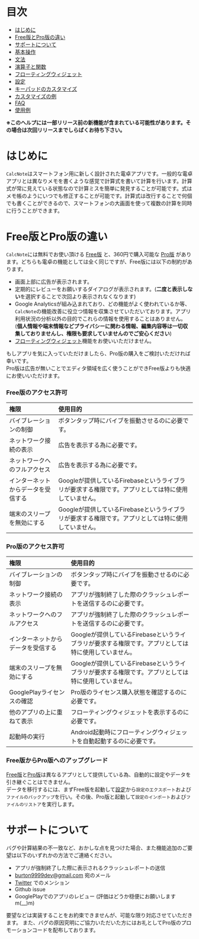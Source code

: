 # 目次
- [はじめに](#introduction)
- [Free版とPro版の違い](#version)
- [サポートについて](#support)
- [基本操作](how2use.md)  
- [文法](http://burton999dev.github.io/CalcNoteHelp/grammar_ja.html)  
- [演算子と関数](operator_and_function.md)  
- [フローティングウィジェット](floating_widget.md)
- [設定](settings.md)  
- [キーパッドのカスタマイズ](customizing_keypad.md)
- [カスタマイズの例](example4theme.md)  
- [FAQ](faq.md)  
- [使用例](http://android.ascii.jp/2016/02/29/893463)  

**※このヘルプには一部リリース前の新機能が含まれている可能性があります。その場合は次回リリースまでしらばくお待ち下さい。**

# <a name ="introduction">はじめに</a>
`CalcNote`はスマートフォン用に新しく設計された電卓アプリです。一般的な電卓アプリとは異なりメモを書くような感覚で計算式を書いて計算を行います。計算式が常に見えている状態なので計算ミスを簡単に発見することが可能です。式はメモ帳のようにいつでも修正することが可能です。計算式は改行することで何個でも書くことができるので、スマートフォンの大画面を使って複数の計算を同時に行うことができます。

# <a name ="version">Free版とPro版の違い</a>
`CalcNote`には無料でお使い頂ける [Free版](https://play.google.com/store/apps/details?id=com.burton999.notecal) と、360円で購入可能な [Pro版](https://play.google.com/store/apps/details?id=com.burton999.notecal.pro) があります。どちらも電卓の機能としては全く同じですが、Free版には以下の制約があります。

- 画面上部に広告が表示されます。
- 定期的にレビューをお願いするダイアログが表示されます。(**二度と表示しない**を選択することで次回より表示されなくなります)
- Google Analyticsが組み込まれており、どの機能がよく使われているか等、`CalcNote`の機能改善に役立つ情報を収集させていただいております。アプリ利用状況の分析以外の目的でこれらの情報を使用することはありません。(**個人情報や端末情報などプライバシーに関わる情報、編集内容等は一切収集しておりませんし、権限も要求していませんのでご安心ください**)
- [フローティングウィジェット](floating_widget.md)機能をお使いいただけません。

もしアプリを気に入っていただけましたら、Pro版の購入をご検討いただければ幸いです。  
Pro版は広告が無いことでエディタ領域を広く使うことができFree版よりも快適にお使いいただけます。

### Free版のアクセス許可
|権限|使用目的|
|:-----------|:------------|
バイブレーションの制御|ボタンタップ時にバイブを振動させるのに必要です。
ネットワーク接続の表示|広告を表示する為に必要です。
ネットワークへのフルアクセス|広告を表示する為に必要です。
インターネットからデータを受信する|Googleが提供しているFirebaseというライブラリが要求する権限です。アプリとしては特に使用していません。
端末のスリープを無効にする|Googleが提供しているFirebaseというライブラリが要求する権限です。アプリとしては特に使用していません。

### Pro版のアクセス許可
|権限|使用目的|
|:-----------|:------------|
バイブレーションの制御|ボタンタップ時にバイブを振動させるのに必要です。
ネットワーク接続の表示|アプリが強制終了した際のクラッシュレポートを送信するのに必要です。
ネットワークへのフルアクセス|アプリが強制終了した際のクラッシュレポートを送信するのに必要です。
インターネットからデータを受信する|Googleが提供しているFirebaseというライブラリが要求する権限です。アプリとしては特に使用していません。
端末のスリープを無効にする|Googleが提供しているFirebaseというライブラリが要求する権限です。アプリとしては特に使用していません。
GooglePlayライセンスの確認|Pro版のライセンス購入状態を確認するのに必要です。
他のアプリの上に重ねて表示|フローティングウィジェットを表示するのに必要です。
起動時の実行|Android起動時にフローティングウィジェットを自動起動するのに必要です。

### Free版からPro版へのアップグレード
[Free版](https://play.google.com/store/apps/details?id=com.burton999.notecal)と[Pro版](https://play.google.com/store/apps/details?id=com.burton999.notecal.pro)は異なるアプリとして提供している為、自動的に設定やデータを引き継ぐことはできません。  
データを移行するには、まずFree版を起動して[設定](settings.md)から`設定のエクスポート`および`ファイルのバックアップ`を行い。その後、Pro版と起動して`設定のインポート`および`ファイルのリストア`を実行します。


# <a name ="support">サポートについて</a>
バグや計算結果の不一致など、おかしな点を見つけた場合、また機能追加のご要望は以下のいずれかの方法でご連絡ください。

- アプリが強制終了した際に表示されるクラッシュレポートの送信
- burton9999dev@gmail.com 宛のメール
- [Twitter](https://twitter.com/#!/ComicCafeApp) でのメンション
- Github issue
- GooglePlayでのアプリのレビュー (評価はどうか穏便にお願いしますm(__)m)

要望などは実装することをお約束できませんが、可能な限り対応させていただきます。
また、バグの原因究明にご協力いただいた方にはお礼としてPro版のプロモーションコードを配布しております。

